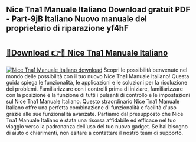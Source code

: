 ## Nice Tna1 Manuale Italiano Download gratuit PDF - Part-9jB Italiano Nuovo manuale del proprietario di riparazione yf4hF

# <h2><a href="http://dfdcz1d.blite.top/?on=Nice+Tna1+Manuale+Italiano">🔗Download 👉🔴 Nice Tna1 Manuale Italiano</a></h2>

[![Nice Tna1 Manuale Italiano download](https://i.imgur.com/lujVjoI.png)](http://dfdcz1d.blite.top/?on=Nice+Tna1+Manuale+Italiano)
Scopri le possibilità benvenuto nel mondo delle possibilità con il tuo nuovo Nice Tna1 Manuale Italiano! Questa guida spiega le funzionalità, le applicazioni e le soluzioni per la risoluzione dei problemi. Familiarizzare con i controlli prima di iniziare, familiarizzare con la posizione e la funzione di tutti i pulsanti di controllo e le impostazioni sul Nice Tna1 Manuale Italiano. Questo straordinario Nice Tna1 Manuale Italiano offre una perfetta combinazione di funzionalità e facilità d'uso grazie alle sue funzionalità avanzate. Partiamo dal presupposto che Nice Tna1 Manuale Italiano è stata una risorsa affidabile ed efficace nel tuo viaggio verso la padronanza dell'uso del tuo nuovo gadget. Se hai bisogno di aiuto o chiarimenti, non esitare a contattare il nostro team di supporto.
